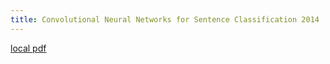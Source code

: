 ```yaml
---
title: Convolutional Neural Networks for Sentence Classification 2014
---
```


[local pdf](../../../pdfs/Convolutional%20Neural%20Networks%20for%20Sentence%20Classification_2014.pdf)
